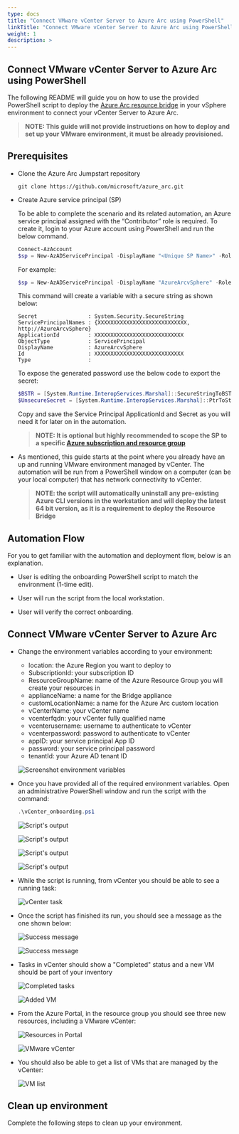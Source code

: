 ```yaml
---
type: docs
title: "Connect VMware vCenter Server to Azure Arc using PowerShell"
linkTitle: "Connect VMware vCenter Server to Azure Arc using PowerShell"
weight: 1
description: >
---
```


## Connect VMware vCenter Server to Azure Arc using PowerShell

The following README will guide you on how to use the provided PowerShell script to deploy the [Azure Arc resource bridge](https://docs.microsoft.com/en-us/azure/azure-arc/resource-bridge/overview) in your vSphere environment to connect your vCenter Server to Azure Arc.

> **NOTE:  This guide will not provide instructions on how to deploy and set up your VMware environment, it must be already provisioned.**

## Prerequisites

- Clone the Azure Arc Jumpstart repository

    ```shell
    git clone https://github.com/microsoft/azure_arc.git
    ```

- Create Azure service principal (SP)

    To be able to complete the scenario and its related automation, an Azure service principal assigned with the “Contributor” role is required. To create it, login to your Azure account using PowerShell and run the below command.

    ```powershell
    Connect-AzAccount
    $sp = New-AzADServicePrincipal -DisplayName "<Unique SP Name>" -Role 'Contributor'
    ```

    For example:

    ```powershell
    $sp = New-AzADServicePrincipal -DisplayName "AzureArcvSphere" -Role 'Contributor'
    ```

    This command will create a variable with a secure string as shown below:

    ```shell
    Secret                : System.Security.SecureString
    ServicePrincipalNames : {XXXXXXXXXXXXXXXXXXXXXXXXXXXX, http://AzureArcvSphere}
    ApplicationId         : XXXXXXXXXXXXXXXXXXXXXXXXXXXX
    ObjectType            : ServicePrincipal
    DisplayName           : AzureArcvSphere
    Id                    : XXXXXXXXXXXXXXXXXXXXXXXXXXXX
    Type                  :
    ```

    To expose the generated password use the below code to export the secret:

    ```powershell
    $BSTR = [System.Runtime.InteropServices.Marshal]::SecureStringToBSTR($sp.Secret)
    $UnsecureSecret = [System.Runtime.InteropServices.Marshal]::PtrToStringAuto($BSTR)
    ```

    Copy and save the Service Principal ApplicationId and Secret as you will need it for later on in the automation.

    > **NOTE: It is optional but highly recommended to scope the SP to a specific [Azure subscription and resource group](https://docs.microsoft.com/en-us/powershell/module/az.resources/new-azadserviceprincipal?view=azps-5.4.0)**

- As mentioned, this guide starts at the point where you already have an up and running VMware environment managed by vCenter. The automation will be run from a PowerShell window on a computer (can be your local computer) that has network connectivity to vCenter.

    > **NOTE: the script will automatically uninstall any pre-existing Azure CLI versions in the workstation and will deploy the latest 64 bit version, as it is a requirement to deploy the Resource Bridge**

## Automation Flow

For you to get familiar with the automation and deployment flow, below is an explanation.

- User is editing the onboarding PowerShell script to match the environment (1-time edit).

- User will run the script from the local workstation.

- User will verify the correct onboarding.

## Connect VMware vCenter Server to Azure Arc

- Change the environment variables according to your environment:
  - location: the Azure Region you want to deploy to
  - SubscriptionId: your subscription ID
  - ResourceGroupName: name of the Azure Resource Group you will create your resources in
  - applianceName: a name for the Bridge appliance
  - customLocationName: a name for the Azure Arc custom location
  - vCenterName: your vCenter name
  - vcenterfqdn: your vCenter fully qualified name
  - vcenterusername: username to authenticate to vCenter
  - vcenterpassword: password to authenticate to vCenter
  - appID: your service principal App ID
  - password: your service principal password
  - tenantId: your Azure AD tenant ID

  ![Screenshot environment variables](./01.png)

- Once you have provided all of the required environment variables. Open an administrative PowerShell window and run the script with the command:

  ```powershell
  .\vCenter_onboarding.ps1
  ```

  ![Script's output](./02.png)

  ![Script's output](./03.png)

  ![Script's output](./04.png)

  ![Script's output](./05.png)

- While the script is running, from vCenter you should be able to see a running task:

  ![vCenter task](./06.png)

- Once the script has finished its run, you should see a message as the one shown below:

  ![Success message](./07.png)

  ![Success message](./08.png)

- Tasks in vCenter should show a "Completed" status and a new VM should be part of your inventory

  ![Completed tasks](./09.png)

  ![Added VM](./10.png)

- From the Azure Portal, in the resource group you should see three new resources, including a VMware vCenter:

  ![Resources in Portal](./11.png)

  ![VMware vCenter](./12.png)

- You should also be able to get a list of VMs that are managed by the vCenter:

  ![VM list](./13.png)

## Clean up environment

Complete the following steps to clean up your environment.
